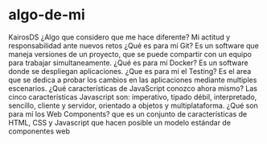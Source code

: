 # algo-de-mi
KairosDS
¿Algo que considero que me hace diferente?
Mi actitud y responsabilidad ante nuevos retos
¿Qué es para mí Git?
Es un software que maneja versiones de un proyecto, que se puede compartir con un equipo para trabajar simultaneamente.
¿Qué es para mí Docker?
Es un software donde se despliegan aplicaciones.
¿Que es para mí el Testing?
Es el area que se dedica a probar los cambios en las aplicaciones mediante multiples escenarios.
¿Qué características de JavaScript conozco ahora mismo?
Las cinco características Javascript son: imperativo, tipado débil, interpretado, sencillo, cliente y servidor, orientado a objetos y multiplataforma.
¿Qué son para mí los Web Components?
que es  un conjunto de características de HTML, CSS y Javascript que hacen posible un modelo estándar de componentes web
